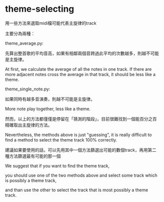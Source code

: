 # theme-selecting
用一些方法來選取midi檔可能代表主旋律的track

主要分為兩種：

theme_average.py: 

先算出整首歌的平均音高，如果有相鄰兩個音跨過此平均的次數越多，則越不可能是主旋律。

At first, we calculate the average of all the notes in one track. If there are more adjacent notes cross the average in that track, it should be less like a theme. 

theme_single_note.py: 

如果同時有越多音演奏，則越不可能是主旋律。

More note play together, less like a theme.

然而，以上的方法都僅僅是停留在「猜測的階段」，目前很難找到一個能百分之百精確取出主旋律的方法。

Nevertheless, the methods above is just "guessing", it is really difficult to find a method to select the theme track 100% correctly.

建議如果要使用的話，可以先用其中一個方法篩選出可能的數個track，再用第二種方法篩選最有可能的那一個

We suggest that if you want to find the theme track, 

you should use one of the two methods above and select some track which is possibly a theme track,

and than use the other to select the track that is most possibly a theme track.
